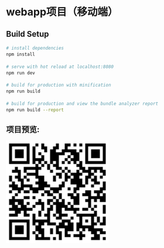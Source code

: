 ﻿# webapp项目（移动端）


## Build Setup

``` bash
# install dependencies
npm install

# serve with hot reload at localhost:8080
npm run dev

# build for production with minification
npm run build

# build for production and view the bundle analyzer report
npm run build --report
```
## 项目预览:
![a](https://raw.githubusercontent.com/Mwangzhi/sell/master/er.png)

